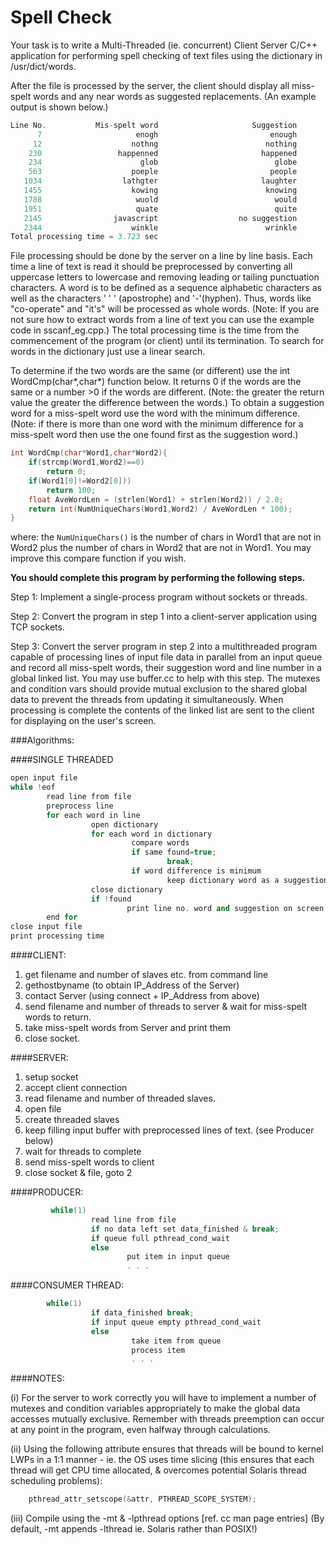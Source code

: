 Spell Check
===========

Your task is to write a Multi-Threaded (ie. concurrent) Client Server C/C++ application for performing spell checking of text files using the dictionary in /usr/dict/words.

After the file is processed by the server, the client should display all miss-spelt words and any near words as suggested replacements. (An example output is shown below.)
```cpp
Line No.           Mis-spelt word                     Suggestion
      7                     enogh                         enough
     12                    nothng                        nothing
    230                 happenned                       happened
    234                      glob                          globe
    563                    poeple                         people
   1034                  lathgter                       laughter
   1455                    kowing                        knowing
   1788                     wuold                          would
   1951                     quate                          quite
   2145                javascript                  no suggestion
   2344                    winkle                        wrinkle
Total processing time = 3.723 sec 
```
File processing should be done by the server on a line by line basis. Each time a line of text is read it should be preprocessed by converting all uppercase letters to lowercase and removing leading or tailing punctuation characters. A word is to be defined as a sequence alphabetic characters as well as the characters ' ' ' (apostrophe) and '-'(hyphen). Thus, words like "co-operate" and "it's" will be processed as whole words. (Note: If you are not sure how to extract words from a line of text you can use the example code in sscanf_eg.cpp.) The total processing time is the time from the commencement of the program (or client) until its termination. To search for words in the dictionary just use a linear search.

To determine if the two words are the same (or different) use the int WordCmp(char*,char*) function below. It returns 0 if the words are the same or a number >0 if the words are different. (Note: the greater the return value the greater the difference between the words.) To obtain a suggestion word for a miss-spelt word use the word with the minimum difference. (Note: if there is more than one word with the minimum difference for a miss-spelt word then use the one found first as the suggestion word.)
```cpp
int WordCmp(char*Word1,char*Word2){
    if(strcmp(Word1,Word2)==0)
        return 0;
    if(Word1[0]!=Word2[0]))
        return 100;
    float AveWordLen = (strlen(Word1) + strlen(Word2)) / 2.0;
    return int(NumUniqueChars(Word1,Word2) / AveWordLen * 100);
}
```
where: the `NumUniqueChars()` is the number of chars in Word1 that are not in Word2 plus the number of chars in Word2 that are not in Word1. You may improve this compare function if you wish.

**You should complete this program by performing the following steps.**

Step 1: Implement a single-process program without sockets or threads.

Step 2: Convert the program in step 1 into a client-server application using TCP sockets. 

Step 3: Convert the server program in step 2 into a multithreaded program capable of processing lines of
input file data in parallel from an input queue and record all miss-spelt words, their suggestion
word and line number in a global linked list. You may use buffer.cc to help with this step. The
mutexes and condition vars should provide mutual exclusion to the shared global data to prevent
the threads from updating it simultaneously. When processing is complete the contents of the
linked list are sent to the client for displaying on the user's screen.

###Algorithms:

####SINGLE THREADED
```cpp
open input file
while !eof
        read line from file
        preprocess line
        for each word in line
                  open dictionary
                  for each word in dictionary
                           compare words
                           if same found=true; 
                                   break;
                           if word difference is minimum
                                   keep dictionary word as a suggestion word
                  close dictionary
                  if !found
                          print line no. word and suggestion on screen
        end for
close input file
print processing time
```
####CLIENT:

1. get filename and number of slaves etc. from command line
2. gethostbyname (to obtain IP_Address of the Server)
3. contact Server (using connect + IP_Address from above)
4. send filename and number of threads to server & wait for miss-spelt words to return.
5. take miss-spelt words from Server and print them
6. close socket.

####SERVER:

1. setup socket
2. accept client connection
4. read filename and number of threaded slaves.
5. open file
6. create threaded slaves
7. keep filling input buffer with preprocessed lines of text. (see Producer below)
8. wait for threads to complete
9. send miss-spelt words to client
10. close socket & file, goto 2

####PRODUCER:
```cpp
         while(1)
                  read line from file
                  if no data left set data_finished & break;
                  if queue full pthread_cond_wait
                  else
                          put item in input queue
                          . . .
```
####CONSUMER THREAD:
```cpp
        while(1)
                  if data_finished break;
                  if input queue empty pthread_cond_wait
                  else
                           take item from queue
                           process item
                           . . .
```
####NOTES:

(i) For the server to work correctly you will have to implement a number of mutexes and condition
variables appropriately to make the global data accesses mutually exclusive. Remember with threads
preemption can occur at any point in the program, even halfway through calculations.

(ii) Using the following attribute ensures that threads will be bound to kernel LWPs in a 1:1 manner - ie. the OS uses time slicing (this ensures that each thread will get CPU time allocated, & overcomes potential Solaris thread scheduling problems):
```cpp
    pthread_attr_setscope(&attr, PTHREAD_SCOPE_SYSTEM);
```

(iii) Compile using the -mt & -lpthread options \[ref. cc man page entries\]
(By default, -mt appends -lthread ie. Solaris rather than POSIX!)